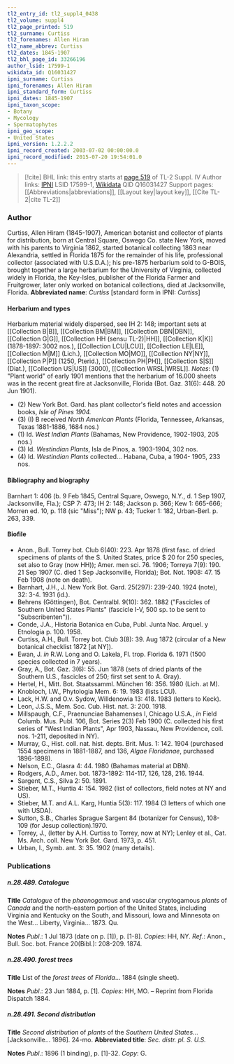 ```yaml
---
tl2_entry_id: tl2_suppl4_0438
tl2_volume: suppl4
tl2_page_printed: 519
tl2_surname: Curtiss
tl2_forenames: Allen Hiram
tl2_name_abbrev: Curtiss
tl2_dates: 1845-1907
tl2_bhl_page_id: 33266196
author_lsid: 17599-1
wikidata_id: Q16031427
ipni_surname: Curtiss
ipni_forenames: Allen Hiram
ipni_standard_form: Curtiss
ipni_dates: 1845-1907
ipni_taxon_scope: 
- Botany
- Mycology
- Spermatophytes
ipni_geo_scope: 
- United States
ipni_version: 1.2.2.2
ipni_record_created: 2003-07-02 00:00:00.0
ipni_record_modified: 2015-07-20 19:54:01.0
---
```


> [!cite] BHL link: this entry starts at [page 519](https://www.biodiversitylibrary.org/page/33266196) of TL-2 Suppl. IV
> Author links: [IPNI](https://www.ipni.org/a/17599-1) LSID 17599-1, [Wikidata](https://www.wikidata.org/wiki/Q16031427) QID Q16031427
> Support pages: [[Abbreviations|abbreviations]], [[Layout key|layout key]], [[Cite TL-2|cite TL-2]]

### Author

Curtiss, Allen Hiram (1845-1907), American botanist and collector of plants for distribution, born at Central Square, Oswego Co. state New York, moved with his parents to Virginia 1862, started botanical collecting 1863 near Alexandria, settled in Florida 1875 for the remainder of his life, professional collector (associated with U.S.D.A.); his pre-1875 herbarium sold to G-BOIS, brought together a large herbarium for the University of Virginia, collected widely in Florida, the Key-Isles, publisher of the Florida Farmer and Fruitgrower, later only worked on botanical collections, died at Jacksonville, Florida. 
**Abbreviated name**: *Curtiss* \[standard form in IPNI: *Curtiss*\]

#### Herbarium and types

Herbarium material widely dispersed, see IH 2: 148; important sets at [[Collection B|B]], [[Collection BM|BM]], [[Collection DBN|DBN]], [[Collection G|G]], [[Collection HH (sensu TL-2)|HH]], [[Collection K|K]] (1878-1897: 3002 nos.), [[Collection LCU|LCU]], [[Collection LE|LE]], [[Collection M|M]] (Lich.), [[Collection MO|MO]], [[Collection NY|NY]], [[Collection P|P]] (1250, Pterid.), [[Collection PH|PH]], [[Collection S|S]] (Diat.), [[Collection US|US]] (3000), [[Collection WRSL|WRSL]].
*Notes*: (1) "Plant world" of early 1901 mentions that the herbarium of 16.000 sheets was in the recent great fire at Jacksonville, Florida (Bot. Gaz. 31(6): 448. 20 Jun 1901).
- (2) New York Bot. Gard. has plant collector's field notes and accession books, *Isle of Pines 1904.*
- (3) (I) B received *North American Plants* (Florida, Tennessee, Arkansas, Texas 1881-1886, 1684 nos.)
- (1) Id. *West Indian Plants* (Bahamas, New Providence, 1902-1903, 205 nos.)
- (3) Id. *Westindian Plants*, Isla de Pinos, a. 1903-1904, 302 nos.
- (4) Id. *Westindian Plants* collected... Habana, Cuba, a 1904- 1905, 233 nos.

#### Bibliography and biography

Barnhart 1: 406 (b. 9 Feb 1845, Central Square, Oswego, N.Y., d. 1 Sep 1907, Jacksonville, Fla.); CSP 7: 473; IH 2: 148; Jackson p. 366; Kew 1: 665-666; Morren ed. 10, p. 118 (sic "Miss"); NW p. 43; Tucker 1: 182, Urban-Berl. p. 263, 339.

#### Biofile

- Anon., Bull. Torrey bot. Club 6(40): 223. Apr 1878 (first fasc. of dried specimens of plants of the S. United States, price $ 20 for 250 species, set also to Gray (now HH)); Amer. men sci. 76. 1906; Torreya 7(9): 190. 21 Sep 1907 (C. died 1 Sep Jacksonville, Florida); Bot. Not. 1908: 47. 15 Feb 1908 (note on death).
- Barnhart, J.H., J. New York Bot. Gard. 25(297): 239-240. 1924 (note), 32: 3-4. 1931 (id.).
- Behrens (Göttingen), Bot. Centralbl. 9(10): 362. 1882 ("Fascicles of Southern United States Plants" (fascicle I-V, 500 sp. to be sent to "Subscribenten")).
- Conde, J.A., Historia Botanica en Cuba, Publ. Junta Nac. Arquel. y Etnologia p. 100. 1958.
- Curtiss, A.H., Bull. Torrey bot. Club 3(8): 39. Aug 1872 (circular of a New botanical checklist 1872 \[at NY\]).
- Ewan, J. *in* R.W. Long and O. Lakela, Fl. trop. Florida 6. 1971 (1500 species collected in 7 years).
- Gray, A., Bot. Gaz. 3(6): 55. Jun 1878 (sets of dried plants of the Southern U.S., fascicles of 250; first set sent to A. Gray).
- Hertel, H., Mitt. Bot. Staatssamml. München 16: 356. 1980 (Lich. at M).
- Knobloch, I.W., Phytologia Mem. 6: 19. 1983 (lists LCU).
- Lack, H.W. and O.v. Sydow, Willdenowia 13: 418. 1983 (letters to Keck).
- Leon, J.S.S., Mem. Soc. Cub. Hist. nat. 3: 200. 1918.
- Millspaugh, C.F., Praenunciae Bahamenses I, Chicago U.S.A., *in* Field Columb. Mus. Publ. 106, Bot. Series 2(3) Feb 1900 (C. collected his first series of "West Indian Plants", Apr 1903, Nassau, New Providence, coll. nos. 1-211, deposited in NY).
- Murray, G., Hist. coll. nat. hist. depts. Brit. Mus. 1: 142. 1904 (purchased 1554 specimens in 1881-1887, and 136, *Algae Floridanae*, purchased 1896-1898).
- Nelson, E.C., Glasra 4: 44. 1980 (Bahamas material at DBN).
- Rodgers, A.D., Amer. bot. 1873-1892: 114-117, 126, 128, 216. 1944.
- Sargent, C.S., Silva 2: 50. 1891.
- Stieber, M.T., Huntia 4: 154. 1982 (list of collectors, field notes at NY and US).
- Stieber, M.T. and A.L. Karg, Huntia 5(3): 117. 1984 (3 letters of which one with USDA).
- Sutton, S.B., Charles Sprague Sargent 84 (botanizer for Census), 108-109 (for Jesup collection).1970.
- Torrey, J., (letter by A.H. Curtiss to Torrey, now at NY); Lenley et al., Cat. Ms. Arch. coll. New York Bot. Gard. 1973, p. 451.
- Urban, I., Symb. ant. 3: 35. 1902 (many details).

### Publications

##### n.28.489. Catalogue

**Title**
*Catalogue* of the *phaenogamous* and vascular cryptogamous *plants* of *Canada* and the north-eastern portion of the United States, including Virginia and Kentucky on the South, and Missouri, Iowa and Minnesota on the West... Liberty, Virginia... 1873. Qu.

**Notes**
*Publ*.: 1 Jul 1873 (date on p. \[1\]), p. \[1-8\]. *Copies*: HH, NY.
*Ref*.: Anon., Bull. Soc. bot. France 20(Bibl.): 208-209. 1874.

##### n.28.490. forest trees

**Title**
List of the *forest trees* of *Florida*... 1884 (single sheet).

**Notes**
*Publ*.: 23 Jun 1884, p. \[1\]. *Copies*: HH, MO. – Reprint from Florida Dispatch 1884.

##### n.28.491. Second distribution

**Title**
*Second distribution* of *plants* of the *Southern United States*... \[Jacksonville... 1896\]. 24-mo.
**Abbreviated title**: *Sec. distr. pl. S. U.S.*

**Notes**
*Publ*.: 1896 (1 binding), p. \[1\]-32. *Copy*: G.

